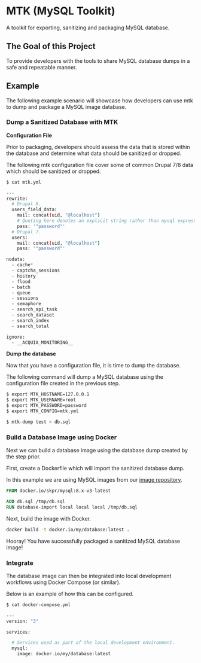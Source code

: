 MTK (MySQL Toolkit)
===================

A toolkit for exporting, sanitizing and packaging MySQL database.

## The Goal of this Project

To provide developers with the tools to share MySQL database dumps in a safe and repeatable manner.

## Example

The following example scenario will showcase how developers can use mtk to dump and package a MySQL image database.

### Dump a Sanitized Database with MTK

**Configuration File**

Prior to packaging, developers should assess the data that is stored within the database and determine what data should be sanitized or dropped.

The following mtk configuration file cover some of common Drupal 7/8 data which should be sanitized or dropped.

```bash
$ cat mtk.yml

---
rewrite:
  # Drupal 8.
  users_field_data:
    mail: concat(uid, "@localhost")
    # Quoting here denotes an explicit string rather than mysql expression. 
    pass: '"password"'
  # Drupal 7.
  users:
    mail: concat(uid, "@localhost")
    pass: '"password"'

nodata:
  - cache*
  - captcha_sessions
  - history
  - flood
  - batch
  - queue
  - sessions
  - semaphore
  - search_api_task
  - search_dataset
  - search_index
  - search_total

ignore:
  - __ACQUIA_MONITORING__
```

**Dump the database**

Now that you have a configuration file, it is time to dump the database.

The following command will dump a MySQL database using the configuration file created in the previous step.

```bash
$ export MTK_HOSTNAME=127.0.0.1
$ export MTK_USERNAME=root
$ export MTK_PASSWORD=password
$ export MTK_CONFIG=mtk.yml

$ mtk-dump test > db.sql
```

### Build a Database Image using Docker

Next we can build a database image using the database dump created by the step prior.

First, create a Dockerfile which will import the sanitized database dump.

In this example we are using MySQL images from our [image repository](https://github.com/skpr/image-mysql).

```dockerfile
FROM docker.io/skpr/mysql:8.x-v3-latest

ADD db.sql /tmp/db.sql
RUN database-import local local local /tmp/db.sql
```

Next, build the image with Docker.

```bash
docker build -t docker.io/my/database:latest .
```

Hooray! You have successfully packaged a sanitized MySQL database image!

### Integrate

The database image can then be integrated into local development workflows using Docker Compose (or similar).

Below is an example of how this can be configured.

```bash
$ cat docker-compose.yml

---
version: "3"

services:

  # Services used as part of the local development environment.
  mysql:
    image: docker.io/my/database:latest
```
